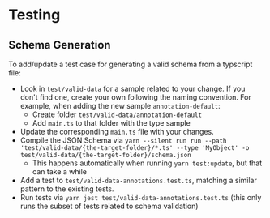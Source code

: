 # Testing

## Schema Generation

To add/update a test case for generating a valid schema from a typscript file:

- Look in `test/valid-data` for a sample related to your change. If you don't find one, create your own following the naming convention. For example, when adding the new sample `annotation-default`:
    - Create folder `test/valid-data/annotation-default`
    - Add `main.ts` to that folder with the type sample
- Update the corresponding `main.ts` file with your changes.
- Compile the JSON Schema via `yarn --silent run run --path 'test/valid-data/{the-target-folder}/*.ts' --type 'MyObject' -o test/valid-data/{the-target-folder}/schema.json`
    - This happens automatically when running `yarn test:update`, but that can take a while
- Add a test to `test/valid-data-annotations.test.ts`, matching a similar pattern to the existing tests.
- Run tests via `yarn jest test/valid-data-annotations.test.ts` (this only runs the subset of tests related to schema validation)
